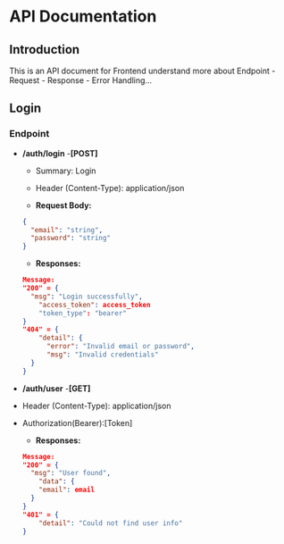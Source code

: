 # API Documentation

## Introduction

This is an API document for Frontend understand more about
Endpoint - Request - Response - Error Handling…

## Login

### Endpoint

- **/auth/login** -**[POST]**

  - Summary: Login
  - Header (Content-Type): application/json

  - **Request Body:**

  ```json
  {
    "email": "string",
    "password": "string"
  }
  ```

  - **Responses:**

  ```json
  Message:
  "200" = {
  	"msg": "Login successfully",
      "access_token": access_token
      "token_type": "bearer"
  }
  "404" = {
  	  "detail": {
        "error": "Invalid email or password",
        "msg": "Invalid credentials"
    }
  }
  ```

- **/auth/user** -**[GET]**
- Header (Content-Type): application/json
- Authorization(Bearer):[Token]

  - **Responses:**

  ```json
  Message:
  "200" = {
  	"msg": "User found",
      "data": {
      "email": email
    }
  }
  "401" = {
  	  "detail": "Could not find user info"
  }


  ```
